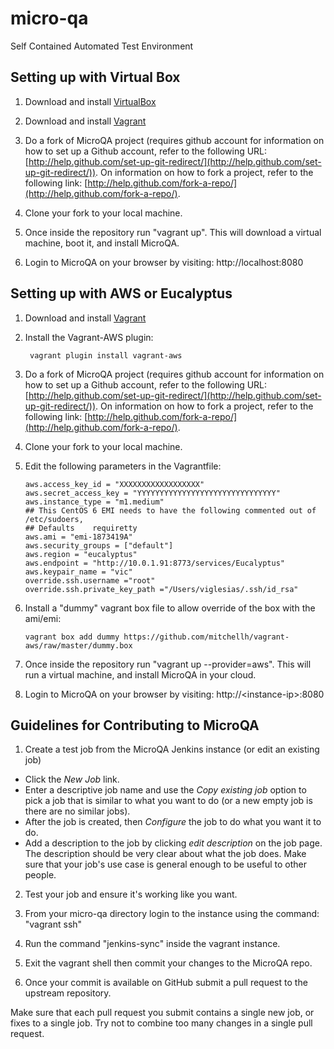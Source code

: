 micro-qa
========

Self Contained Automated Test Environment

## Setting up with Virtual Box
1.  Download and install [VirtualBox](https://www.virtualbox.org)

2.  Download and install [Vagrant](http://www.vagrantup.com/)

3.  Do a fork of MicroQA project (requires github account for information on how to set up a Github account, refer to the following URL: [http://help.github.com/set-up-git-redirect/](http://help.github.com/set-up-git-redirect/)).  On information on how to fork a project, refer to the following link: [http://help.github.com/fork-a-repo/](http://help.github.com/fork-a-repo/).

4. Clone your fork to your local machine.

5. Once inside the repository run "vagrant up". This will download a virtual machine, boot it, and install MicroQA.

6. Login to MicroQA on your browser by visiting: http://localhost:8080

## Setting up with AWS or Eucalyptus
1.  Download and install [Vagrant](http://www.vagrantup.com/)

2. Install the Vagrant-AWS plugin: 
   ```
	vagrant plugin install vagrant-aws
   ```

3. Do a fork of MicroQA project (requires github account for information on how to set up a Github account, refer to the following URL: [http://help.github.com/set-up-git-redirect/](http://help.github.com/set-up-git-redirect/)).  On information on how to fork a project, refer to the following link: [http://help.github.com/fork-a-repo/](http://help.github.com/fork-a-repo/).

4. Clone your fork to your local machine.

5. Edit the following parameters in the Vagrantfile:
    ```     
    aws.access_key_id = "XXXXXXXXXXXXXXXXXX"
    aws.secret_access_key = "YYYYYYYYYYYYYYYYYYYYYYYYYYYYYYY"
    aws.instance_type = "m1.medium"
    ## This CentOS 6 EMI needs to have the following commented out of /etc/sudoers,
    ## Defaults    requiretty
    aws.ami = "emi-1873419A"
    aws.security_groups = ["default"]
    aws.region = "eucalyptus"
    aws.endpoint = "http://10.0.1.91:8773/services/Eucalyptus"
    aws.keypair_name = "vic"
    override.ssh.username ="root"
    override.ssh.private_key_path ="/Users/viglesias/.ssh/id_rsa"
    ```

6. Install a "dummy" vagrant box file to allow override of the box with the ami/emi:
   ```
   vagrant box add dummy https://github.com/mitchellh/vagrant-aws/raw/master/dummy.box
   ```
6. Once inside the repository run "vagrant up --provider=aws". This will run a virtual machine, and install MicroQA in your cloud.

7. Login to MicroQA on your browser by visiting: http://\<instance-ip\>:8080

## Guidelines for Contributing to MicroQA
1. Create a test job from the MicroQA Jenkins instance (or edit an existing job)
  * Click the _New Job_ link.
  * Enter a descriptive job name and use the _Copy existing job_ option to pick a job that is similar to what you want to do (or a new empty job is there are no similar jobs).
  * After the job is created, then _Configure_ the job to do what you want it to do.
  * Add a description to the job by clicking _edit description_ on the job page. The description should be very clear about what the job does. Make sure that your job's use case is general enough to be useful to other people.
	
2. Test your job and ensure it's working like you want.

3. From your micro-qa directory login to the instance using the command: "vagrant ssh"

4. Run the command "jenkins-sync" inside the vagrant instance.

5. Exit the vagrant shell then commit your changes to the MicroQA repo.

6. Once your commit is available on GitHub submit a pull request to the upstream repository.

Make sure that each pull request you submit contains a single new job, or fixes to a single job. Try not to combine too many changes in a single pull request.
